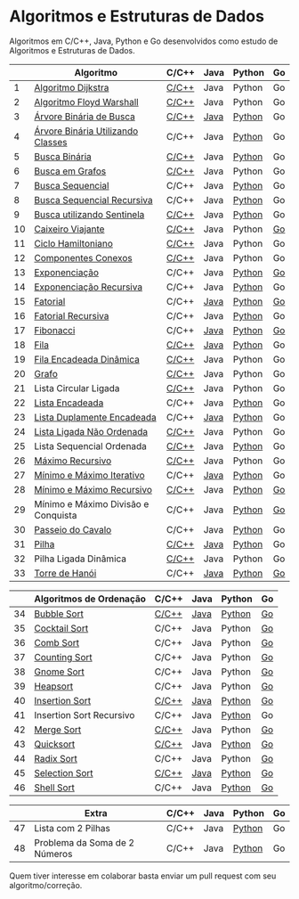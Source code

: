 # Algoritmos e Estruturas de Dados

Algoritmos em C/C++, Java, Python e Go desenvolvidos como estudo de Algoritmos e Estruturas de Dados.

|    | Algoritmo                           | C/C++ | Java | Python | Go |
|----|-------------------------------------|-------|------|--------|----|
| 1  | [Algoritmo Dijkstra][1]                  | [C/C++](/C/AlgoritmoDijkstra.c) | Java | Python | Go |
| 2  | [Algoritmo Floyd Warshall][2]             | [C/C++](/C/AlgoritmoFloydWarshall.c) | Java | Python | Go |
| 3  | [Árvore Binária de Busca][3]              | [C/C++](/C/ArvoreBinariaDeBusca.c) | [Java](/Java/ArvoreDeBuscaBinaria.java) | [Python](/Python/ArvoreBinariaDeBusca.py) | Go |
| 4  | [Árvore Binária Utilizando Classes][4]   | C/C++ | Java | [Python](/Python/BinaryTree.py) | Go |
| 5  | [Busca Binária][5]                       | [C/C++](/C/BinarySearch.cpp) | Java | [Python](/Python/BuscaBinaria.py) | Go |
| 6  | [Busca em Grafos][6]                      | [C/C++](/C/BuscaEmGrafo.c) | Java | Python | Go |
| 7  | [Busca Sequencial][7]                    | C/C++ | Java | [Python](/Python/BuscaSequencial.py) | Go |
| 8  | [Busca Sequencial Recursiva][8]          | C/C++ | Java | [Python](/Python/BuscaSequencialRecursiva.py) | Go |
| 9  | [Busca utilizando Sentinela][9]          | [C/C++](/C/BuscaSentinela.c) | Java | [Python](/Python/BuscaSentinela.py) | Go |
| 10 | [Caixeiro Viajante][10]                   | [C/C++](/C/CaixeiroViajante.c) | Java | Python | [Go](/GoLang/caixeiroviajante/caixeiroviajante.go) |
| 11 | [Ciclo Hamiltoniano][11]                  | [C/C++](/C/CicloHamiltoniano.c) | Java | Python | Go |
| 12 | [Componentes Conexos][12]                 | [C/C++](/C/ComponentesConexos.c) | Java | Python | Go |
| 13 | [Exponenciação][13]                       | C/C++ | Java | [Python](/Python/Exponenciacao.py) | [Go](/GoLang/exponenciacao/exponenciacao.go) |
| 14 | [Exponenciação Recursiva][14]             | C/C++ | Java | [Python](/Python/ExponenciacaoRecursiva.py) | Go |
| 15 | [Fatorial][15]                            | C/C++ | [Java](/Java/Fatorial.java) | [Python](/Python/Fatorial.py) | [Go](/GoLang/fatorial/fatorial.go) |
| 16 | [Fatorial Recursiva][16]                  | C/C++ | Java | [Python](/Python/FatorialRecursiva.py) | Go |
| 17 | [Fibonacci][17]                           | C/C++ | [Java](/Java/Fibonacci.java) | [Python](/Python/Fibonacci.py) | [Go](/GoLang/fibonacci/fibonacci.go) |
| 18 | [Fila][18]                                | [C/C++](/C/Fila.c) | [Java](/Java/Fila.java) | [Python](/Python/Fila.py) | Go |
| 19 | [Fila Encadeada Dinâmica][19]             | [C/C++](/C/FilaEncadeadaDinamica.c) | Java | Python | Go |
| 20 | [Grafo][20]                               | [C/C++](/C/Grafos.c) | Java | Python | Go |
| 21 | Lista Circular Ligada               | [C/C++](/C/ListaCircularLigada.c) | Java | Python | Go |
| 22 | [Lista Encadeada][22]                     | C/C++ | Java | [Python](/Python/ListaEncadeada.py) | Go |
| 23 | [Lista Duplamente Encadeada][23]          | C/C++ | [Java](/Java/ListaDuplamenteEncadeada.java) | [Python](/Python/ListaDuplamenteEncadeada.py) | Go |
| 24 | [Lista Ligada Não Ordenada][24]           | [C/C++](/C/ListaLigadaNaoOrdenada.c) | Java | Python | Go |
| 25 | Lista Sequencial Ordenada           | [C/C++](/C/ListaSequencialOrdenada.c) | Java | [Python](/Python/ListaSequencialOrdenada.py) | Go |
| 26 | [Máximo Recursivo][26]                    | [C/C++](/C/MaxRecursivo.c) | Java | Python | Go |
| 27 | [Mínimo e Máximo Iterativo][27]           | C/C++ | [Java](/Java/MaxMinArray.java) | [Python](/Python/MinMaxIterativo.py) | Go |
| 28 | [Mínimo e Máximo Recursivo][28]           | [C/C++](/C/MaxMinRecursivo.c) | Java | [Python](/Python/MaxMinRecursivo.py) | [Go](/GoLang/maximominimo/MaximoMinimo.go) |
| 29 | Mínimo e Máximo Divisão e Conquista | C/C++ | Java | [Python](/Python/MaxRecursivoDC.py) | [Go](/GoLang/maximominimo/MaximoMinimo.go) |
| 30 | [Passeio do Cavalo][30]                   | C/C++ | Java | [Python](/Python/PasseioDoCavalo.py) | Go |
| 31 | [Pilha][31]                               | [C/C++](/C/Pilha.c) | [Java](/Java/Pilha.java) | [Python](/Python/Pilha.py) | Go |
| 32 | Pilha Ligada Dinâmica               | [C/C++](/C/PilhaLigadaDinamica.c) | Java | Python | Go |
| 33 | [Torre de Hanói][33]                      | C/C++ | [Java](/Java/TorreDeHanoi.java) | [Python](/Python/TorreDeHanoi.py) | [Go](/GoLang/hanoi/hanoi.go) |

|    | Algoritmos de Ordenação             | C/C++ | Java | Python | Go |
|----|-------------------------------------|-------|------|--------|----|
| 34 | [Bubble Sort][34]                         | [C/C++](/C/BubbleSort.cpp) | [Java](/Java/BubbleSort.java) | [Python](/Python/BubbleSort.py) | [Go](/GoLang/bubbleSort/bubbleSort.go) |
| 35 | [Cocktail Sort][35]                       | C/C++ | Java | Python | [Go](/GoLang/cocktailsort/cocktailsort.go) |
| 36 | [Comb Sort][36]                           | C/C++ | Java | Python | [Go](/GoLang/combsort/combsort.go) |
| 37 | [Counting Sort][37]                       | C/C++ | Java | Python | [Go](/GoLang/countingsort/countingsort.go) |
| 38 | [Gnome Sort][38]                          | C/C++ | Java | Python | [Go](/GoLang/gnomesort/gnomesort.go) |
| 39 | [Heapsort][39]                            | C/C++ | Java | Python | [Go](/GoLang/heapsort/heapsort.go) |
| 40 | [Insertion Sort][40]                      | [C/C++](/C/InsertionSort.cpp) | [Java](/Java/InsertionSort.java) | [Python](/Python/InsertionSortIterativo.py) | [Go](/GoLang/insertionsort/insertionsort.go) |
| 41 | Insertion Sort Recursivo            | C/C++ | Java | [Python](/Python/InsertionSortRecursivo.py) | Go |
| 42 | [Merge Sort][42]                          | [C/C++](/C/MergeSort.c) | Java | Python | [Go](/GoLang/mergesort/mergesort.go) |
| 43 | [Quicksort][43]                           | [C/C++](/C/QuickSort.cpp) | Java | [Python](/Python/QuickSort.py) | [Go](/GoLang/quicksort/quicksort.go) |
| 44 | [Radix Sort][44]                          | C/C++ | Java | Python | [Go](/GoLang/radixsort/radixsort.go) |
| 45 | [Selection Sort][45]                      | [C/C++](/C/SelectionSort.cpp) | [Java](/Java/SelectionSort.java) | [Python](/Python/SelectionSort.py) | [Go](/GoLang/selectionsort/selectionsort.go) |
| 46 | [Shell Sort][46]                          | C/C++ | Java | [Python](/Python/shellSort.py) | [Go](/GoLang/shellsort/shellsort.go) |

|    | Extra                               | C/C++ | Java | Python | Go |
|----|-------------------------------------|-------|------|--------|----|
| 47 | Lista com 2 Pilhas                  | C/C++ | Java | [Python](/Python/ListaComPilhas.py) | Go |
| 48 | Problema da Soma de 2 Números       | C/C++ | Java | [Python](/Python/Soma2Numeros.py) | Go |

Quem tiver interesse em colaborar basta enviar um pull request com seu algoritmo/correção.

[1]: https://pt.wikipedia.org/wiki/Algoritmo_de_Dijkstra
[2]: https://pt.wikipedia.org/wiki/Algoritmo_de_Floyd-Warshall
[3]: https://pt.wikipedia.org/wiki/%C3%81rvore_bin%C3%A1ria_de_busca
[4]: https://pt.wikipedia.org/wiki/%C3%81rvore_bin%C3%A1ria
[5]: https://www.ime.usp.br/~pf/analise_de_algoritmos/aulas/binarysearch.html
[6]: http://www.professeurs.polymtl.ca/michel.gagnon/Disciplinas/Bac/Grafos/Busca/busca.html
[7]: https://pt.wikipedia.org/wiki/Busca_linear
[8]: https://pt.wikipedia.org/wiki/Busca_linear
[9]: https://updatedcode.wordpress.com/2015/06/16/busca-sequencial-com-sentinela/
[10]: https://pt.wikipedia.org/wiki/Problema_do_caixeiro-viajante
[11]: https://pt.wikipedia.org/wiki/Caminho_hamiltoniano
[12]: https://www.ime.usp.br/~pf/algoritmos_para_grafos/aulas/components.html
[13]: https://pt.wikipedia.org/wiki/Exponencia%C3%A7%C3%A3o
[14]: https://pt.wikipedia.org/wiki/Exponencia%C3%A7%C3%A3o
[15]: https://pt.wikipedia.org/wiki/Fatorial
[16]: https://pt.wikipedia.org/wiki/Fatorial
[17]: https://pt.wikipedia.org/wiki/Sequ%C3%AAncia_de_Fibonacci
[18]: https://pt.wikipedia.org/wiki/FIFO
[19]: https://www.ime.usp.br/~pf/algoritmos/aulas/lista.html
[20]: https://pt.wikipedia.org/wiki/Teoria_dos_grafos
[22]: https://pt.wikipedia.org/wiki/Lista_ligada
[23]: https://pt.wikipedia.org/wiki/Lista_duplamente_ligada
[24]: https://www.ime.usp.br/~pf/algoritmos/aulas/lista.html
[26]: https://www.ime.usp.br/~pf/algoritmos/aulas/recu.html
[27]: https://www.ime.usp.br/~pf/algoritmos/aulas/recu.html
[28]: https://www.ime.usp.br/~pf/algoritmos/aulas/recu.html
[30]: https://pt.wikipedia.org/wiki/Problema_do_cavalo
[31]: https://pt.wikipedia.org/wiki/LIFO
[33]: https://pt.wikipedia.org/wiki/Torre_de_Han%C3%B3i
[34]: https://pt.wikipedia.org/wiki/Bubble_sort
[35]: https://pt.wikipedia.org/wiki/Cocktail_sort
[36]: https://pt.wikipedia.org/wiki/Comb_sort
[37]: https://pt.wikipedia.org/wiki/Counting_sort
[38]: https://pt.wikipedia.org/wiki/Gnome_sort
[39]: https://pt.wikipedia.org/wiki/Heapsort
[40]: https://pt.wikipedia.org/wiki/Insertion_sort
[42]: https://pt.wikipedia.org/wiki/Merge_sort
[43]: https://pt.wikipedia.org/wiki/Quicksort
[44]: https://pt.wikipedia.org/wiki/Radix_sort
[45]: https://pt.wikipedia.org/wiki/Selection_sort
[46]: https://pt.wikipedia.org/wiki/Shell_sort

